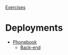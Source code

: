 [Exercises](https://fullstackopen.com/en/part3)

# Deployments
* [Phonebook](https://gvnlm.github.io/full-stack-open-solutions/part-3/phonebook/)
  * [Back-end](https://phonebook-back-end.vercel.app/)
